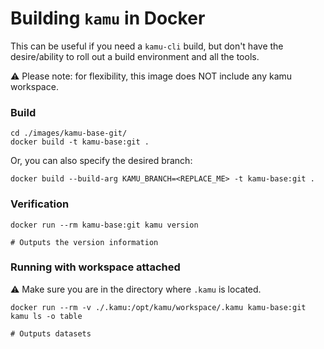 # Building `kamu` in Docker

This can be useful if you need a `kamu-cli` build, but don't have the desire/ability 
to roll out a build environment and all the tools.

⚠️ Please note: for flexibility, this image does NOT include any kamu workspace.

### Build

```shell
cd ./images/kamu-base-git/
docker build -t kamu-base:git .
```

Or, you can also specify the desired branch:
```shell
docker build --build-arg KAMU_BRANCH=<REPLACE_ME> -t kamu-base:git .
```

### Verification

```shell
docker run --rm kamu-base:git kamu version

# Outputs the version information
```

### Running with workspace attached

⚠️ Make sure you are in the directory where `.kamu` is located.

```shell
docker run --rm -v ./.kamu:/opt/kamu/workspace/.kamu kamu-base:git kamu ls -o table

# Outputs datasets
```
